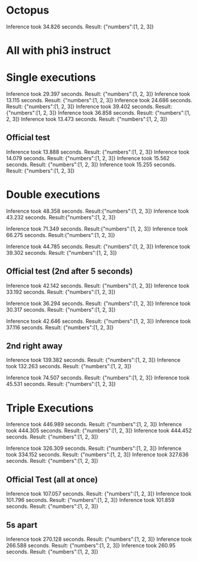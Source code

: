 # Octopus


Inference took 34.826 seconds. Result: {"numbers":[1, 2, 3]}




# All with phi3 instruct
# Single executions
Inference took 29.397 seconds. Result: {"numbers":[1, 2, 3]}
Inference took 13.115 seconds. Result: {"numbers":[1, 2, 3]}
Inference took 24.686 seconds. Result: {"numbers":[1, 2, 3]}
Inference took 39.402 seconds. Result: {"numbers":[1, 2, 3]}
Inference took 36.858 seconds. Result: {"numbers":[1, 2, 3]}
Inference took 13.473 seconds. Result: {"numbers":[1, 2, 3]}

## Official test
Inference took 13.888 seconds. Result: {"numbers":[1, 2, 3]}
Inference took 14.079 seconds. Result: {"numbers":[1, 2, 3]}
Inference took 15.562 seconds. Result: {"numbers":[1, 2, 3]}
Inference took 15.255 seconds. Result: {"numbers":[1, 2, 3]}



# Double executions
Inference took 48.358 seconds. Result:{"numbers":[1, 2, 3]}
Inference took 43.232 seconds. Result:{"numbers":[1, 2, 3]}

Inference took 71.349 seconds. Result:{"numbers":[1, 2, 3]}
Inference took 66.275 seconds. Result:{"numbers":[1, 2, 3]}

Inference took 44.785 seconds. Result: {"numbers":[1, 2, 3]}
Inference took 39.302 seconds. Result: {"numbers":[1, 2, 3]}

## Official test (2nd after 5 seconds)
Inference took 42.142 seconds. Result: {"numbers":[1, 2, 3]}
Inference took 33.192 seconds. Result: {"numbers":[1, 2, 3]}

Inference took 36.294 seconds. Result: {"numbers":[1, 2, 3]}
Inference took 30.317 seconds. Result: {"numbers":[1, 2, 3]}

Inference took 42.646 seconds. Result: {"numbers":[1, 2, 3]}
Inference took 37.116 seconds. Result: {"numbers":[1, 2, 3]}

## 2nd right away
Inference took 139.382 seconds. Result: {"numbers":[1, 2, 3]}
Inference took 132.263 seconds. Result: {"numbers":[1, 2, 3]}

Inference took 74.507 seconds. Result: {"numbers":[1, 2, 3]}
Inference took 45.531 seconds. Result: {"numbers":[1, 2, 3]}





# Triple Executions
Inference took 446.989 seconds. Result: {"numbers":[1, 2, 3]}
Inference took 444.305 seconds. Result: {"numbers":[1, 2, 3]}
Inference took 444.452 seconds. Result: {"numbers":[1, 2, 3]}

Inference took 326.309 seconds. Result: {"numbers":[1, 2, 3]}
Inference took 334.152 seconds. Result: {"numbers":[1, 2, 3]}
Inference took 327.636 seconds. Result: {"numbers":[1, 2, 3]}

## Official Test (all at once)
Inference took 107.057 seconds. Result: {"numbers":[1, 2, 3]}
Inference took 101.796 seconds. Result: {"numbers":[1, 2, 3]}
Inference took 101.859 seconds. Result: {"numbers":[1, 2, 3]}

## 5s apart
Inference took 270.128 seconds. Result: {"numbers":[1, 2, 3]}
Inference took 266.588 seconds. Result: {"numbers":[1, 2, 3]}
Inference took 260.95 seconds. Result: {"numbers":[1, 2, 3]}

